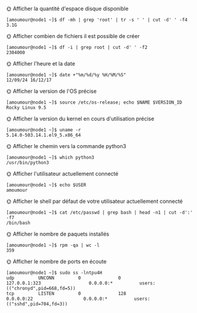 🌞 Afficher la quantité d'espace disque disponible

```
[amoumour@node1 ~]$ df -mh | grep 'root' | tr -s ' ' | cut -d' ' -f4
3.1G
```


🌞 Afficher combien de fichiers il est possible de créer

```
[amoumour@node1 ~]$ df -i | grep root | cut -d' ' -f2
2304000
```


🌞 Afficher l'heure et la date

```
[amoumour@node1 ~]$ date +"%m/%d/%y %H/%M/%S"
12/09/24 16/12/17
```

🌞 Afficher la version de l'OS précise

```
[amoumour@node1 ~]$ source /etc/os-release; echo $NAME $VERSION_ID
Rocky Linux 9.5
```

🌞 Afficher la version du kernel en cours d'utilisation précise

```
[amoumour@node1 ~]$ uname -r
5.14.0-503.14.1.el9_5.x86_64
```

🌞 Afficher le chemin vers la commande python3

```
[amoumour@node1 ~]$ which python3
/usr/bin/python3
```


🌞 Afficher l'utilisateur actuellement connecté

```
[amoumour@node1 ~]$ echo $USER
amoumour
```


🌞 Afficher le shell par défaut de votre utilisateur actuellement connecté

```
[amoumour@node1 ~]$ cat /etc/passwd | grep bash | head -n1 | cut -d':' -f7
/bin/bash
```


🌞 Afficher le nombre de paquets installés

```
[amoumour@node1 ~]$ rpm -qa | wc -l
359
```

🌞 Afficher le nombre de ports en écoute

```
[amoumour@node1 ~]$ sudo ss -lntpu4H
udp         UNCONN         0              0                      127.0.0.1:323                  0.0.0.0:*          users:(("chronyd",pid=668,fd=5))
tcp         LISTEN         0              128                      0.0.0.0:22                   0.0.0.0:*          users:(("sshd",pid=704,fd=3))
```